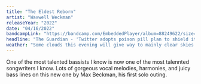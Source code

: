 ```yaml
---
title: "The Eldest Reborn"
artist: "Waxwell Weckman"
releaseYear: "2022"
date: "04/16/2022"
bandcampLink: "https://bandcamp.com/EmbeddedPlayer/album=88249622/size=large/bgcol=ffffff/linkcol=0687f5/tracklist=false/track=1834050648/transparent=true/"
headline: "The Guardian - 'Twitter adopts poison pill plan to shield itself from Elon Musk takeover'"
weather: "Some clouds this evening will give way to mainly clear skies overnight. Low 34F. Winds N at 10 to 15 mph."
---
```


One of the most talented bassists I know is now one of the most talennted songwriters I know. Lots of gorgeous vocal melodies, harmonies, and juicy bass lines on this new one by Max Beckman, his first solo outing.
